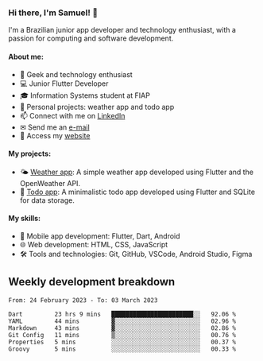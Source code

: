 ### Hi there, I'm Samuel! 👋

I'm a Brazilian junior app developer and technology enthusiast, with a passion for computing and software development.

#### About me:

- 🌟 Geek and technology enthusiast
- 💻 Junior Flutter Developer
- 🎓 Information Systems student at FIAP
- 🔭 Personal projects: weather app and todo app
- 📫 Connect with me on [LinkedIn](https://www.linkedin.com/in/samuel-s-marques/)
- ✉ Send me an [e-mail](mailto:samuel.s.marques@protonmail.com)
- 🔗 Access my [website](https://samuel-marques.me/)

#### My projects:

- 🌤️ [Weather app](https://github.com/samuel-s-marques/weather-app): A simple weather app developed using Flutter and the OpenWeather API.
- 📝 [Todo app](https://github.com/samuel-s-marques/todo-app): A minimalistic todo app developed using Flutter and SQLite for data storage.

#### My skills:

- 📱 Mobile app development: Flutter, Dart, Android
- 🌐 Web development: HTML, CSS, JavaScript
- 🛠️ Tools and technologies: Git, GitHub, VSCode, Android Studio, Figma

## Weekly development breakdown
<!--START_SECTION:waka-->

```text
From: 24 February 2023 - To: 03 March 2023

Dart         23 hrs 9 mins   ███████████████████████░░   92.06 %
YAML         44 mins         ▓░░░░░░░░░░░░░░░░░░░░░░░░   02.96 %
Markdown     43 mins         ▓░░░░░░░░░░░░░░░░░░░░░░░░   02.86 %
Git Config   11 mins         ▒░░░░░░░░░░░░░░░░░░░░░░░░   00.76 %
Properties   5 mins          ░░░░░░░░░░░░░░░░░░░░░░░░░   00.37 %
Groovy       5 mins          ░░░░░░░░░░░░░░░░░░░░░░░░░   00.33 %
```

<!--END_SECTION:waka-->
